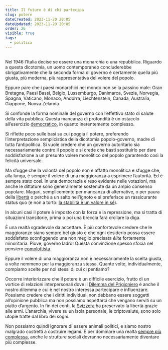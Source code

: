 ```yaml
---
title: Il futuro è di chi partecipa
slug: potere
dateCreated: 2023-11-20 20:05
dateUpdated: 2023-11-20 20:05
order: 26
visible: true
tags:
  - politica
---
```


##

<span class="newthought">Nel 1946</span> l’Italia decise se essere una monarchia o una repubblica. Riguardo a questa dicotomia, un uomo contemporaneo concluderebbe sbrigativamente che la seconda forma di governo è certamente quella più giusta, più moderna, più rappresentativa del volere del popolo.

Eppure pare che i paesi monarchici nel mondo non se la passino male: Gran Bretagna, Paesi Bassi, Belgio, Lussemburgo, Danimarca, Svezia, Norvegia, Spagna, Vaticano, Monaco, Andorra, Liechtenstein, Canada, Australia, Giappone, Nuova Zelanda.

Si confonde la forma nominale del governo con l’effettivo stato di salute della vita pubblica. Questa mancanza di profondità è un ostacolo all’esercizio [democratico](/notes/democrazia/), in quanto inerentemente complesso.

Si riflette poco sulle basi su cui poggia il potere, preferendo l’interpretazione semplicistica della dicotomia popolo-governo, madre di tutta l’antipolitica. Si vuole credere che un governo autoritario sia necessariamente contro il popolo e si crede che basti sostituirlo per dare soddisfazione a un presunto volere monolitico del popolo garantendo così la felicità universale.

Ma sfugge che la volontà del popolo non è affatto monolitica e sfugge che, alla lunga, è sempre il volere di una maggioranza a esprimere l’autorità. Ed è sempre stato così. In una democrazia è reso evidente nelle votazioni, ma anche le dittature sono generalmente sostenute da un ampio consenso popolare. Magari, semplicemente per mancanza di alternative, o per paura della [libertà](/notes/libero/) o perché a un salto nell’ignoto e si preferisce un rassicurante status quo (e non a torto: [la stabilità è un valore in sé](/notes/legge/)).

In alcuni casi il potere è imposto con la forza e la repressione, ma si tratta di situazioni transitorie, prima o poi una breccia farà crollare la diga.

È una realtà sgradevole da accettare. È più confortevole credere che le maggioranze siano sempre bel giusto e che ogni desiderio possa essere soddisfatto sconfiggendo una non meglio precisata _élite_ fortemente minoritaria. Piove, governo ladro! Questa convinzione spesso sfocia nel pensiero [complottista](/notes/complottismo/).

Eppure il volere di una maggioranza non è necessariamente la scelta giusta, a volte nemmeno per la maggioranza stessa. Quante volte, individualmente, compiamo scelte per noi stessi di cui ci pentiamo?

Occorre interiorizzare che il potere è un difficile esercizio, frutto di un vortice di relazioni interpersonali dove il [Dilemma del Prigioniero](/notes/dilemma/) è anche il nostro dilemma e cui è nel nostro interessa partecipare e influenzare. Possiamo credere che i diritti individuali non debbano essere soggetti all’opinione pubblica ma non possiamo aspettarci che vengano serviti su un piatto d’argento. In fin dei conti, la [Svizzera](/notes/svizzera/) ha preservato la libertà grazie alle armi. L’anarchia, vivere su un isola personale, le criptovalute, sono solo utopie tratte dal libro dei sogni.

Non possiamo quindi ignorare di essere animali politici, e siamo nostro malgrado costretti a costruire legami. E per dominare una realtà [sempre più complessa](/notes/progresso/), anche le strutture sociali dovranno necessariamente diventare più complesse.
